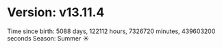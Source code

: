 # Version: v13.11.4
Time since birth: 5088 days, 122112 hours, 7326720 minutes, 439603200 seconds
Season: Summer ☀️
